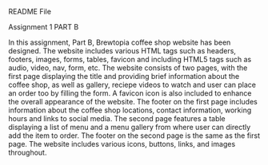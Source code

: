 README File

Assignment 1 PART B

In this assignment, Part B, Brewtopia coffee shop website has been designed. The website includes various HTML tags such as headers, footers, images, forms, tables, favicon and including HTML5 tags such as audio, video, nav, form, etc. The website consists of two pages, with the first page displaying the title and providing brief information about the coffee shop, as well as gallery, reciepe videos to watch and user can place an order too by filling the form. A favicon icon is also included to enhance the overall appearance of the website. The footer on the first page includes information about the coffee shop locations, contact information, working hours and links to social media. 
The second page features a table displaying a list of menu and a menu gallery from where user can directly add the item to order. The footer on the second page is the same as the first page. The website includes various icons, buttons, links, and images throughout.